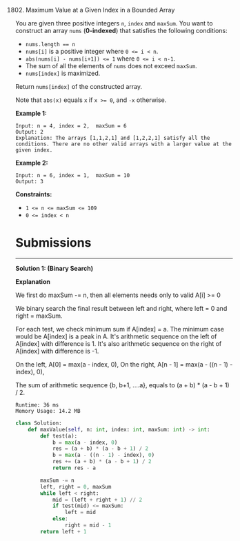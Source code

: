 1802. Maximum Value at a Given Index in a Bounded Array

You are given three positive integers `n`, `index` and `maxSum`. You want to construct an array `nums` (**0-indexed**) that satisfies the following conditions:

* `nums.length == n`
* `nums[i]` is a positive integer where `0 <= i < n`.
* `abs(nums[i] - nums[i+1]) <= 1` where `0 <= i < n-1`.
* The sum of all the elements of `nums` does not exceed `maxSum`.
* `nums[index]` is maximized.

Return `nums[index]` of the constructed array.

Note that `abs(x)` equals `x` if `x >= 0`, and `-x` otherwise.

 

**Example 1:**
```
Input: n = 4, index = 2,  maxSum = 6
Output: 2
Explanation: The arrays [1,1,2,1] and [1,2,2,1] satisfy all the conditions. There are no other valid arrays with a larger value at the given index.
```

**Example 2:**
```
Input: n = 6, index = 1,  maxSum = 10
Output: 3
```

**Constraints:**

* `1 <= n <= maxSum <= 109`
* `0 <= index < n`

# Submissions
---
**Solution 1: (Binary Search)**

**Explanation**

We first do maxSum -= n,
then all elements needs only to valid A[i] >= 0

We binary search the final result between left and right,
where left = 0 and right = maxSum.

For each test, we check minimum sum if A[index] = a.
The minimum case would be A[index] is a peak in A.
It's arithmetic sequence on the left of A[index] with difference is 1.
It's also arithmetic sequence on the right of A[index] with difference is -1.

On the left, A[0] = max(a - index, 0),
On the right, A[n - 1] = max(a - ((n - 1) - index), 0),

The sum of arithmetic sequence {b, b+1, ....a},
equals to (a + b) * (a - b + 1) / 2.

```
Runtime: 36 ms
Memory Usage: 14.2 MB
```
```python
class Solution:
    def maxValue(self, n: int, index: int, maxSum: int) -> int:
        def test(a):
            b = max(a - index, 0)
            res = (a + b) * (a - b + 1) / 2
            b = max(a - ((n - 1) - index), 0)
            res += (a + b) * (a - b + 1) / 2
            return res - a

        maxSum -= n
        left, right = 0, maxSum
        while left < right:
            mid = (left + right + 1) // 2
            if test(mid) <= maxSum:
                left = mid
            else:
                right = mid - 1
        return left + 1
```